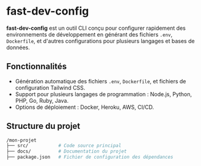 # fast-dev-config

**fast-dev-config** est un outil CLI conçu pour configurer rapidement des environnements de développement en générant des fichiers `.env`, `Dockerfile`, et d'autres configurations pour plusieurs langages et bases de données.

## Fonctionnalités
- Génération automatique des fichiers `.env`, `Dockerfile`, et fichiers de configuration Tailwind CSS.
- Support pour plusieurs langages de programmation : Node.js, Python, PHP, Go, Ruby, Java.
- Options de déploiement : Docker, Heroku, AWS, CI/CD.

## Structure du projet
```bash
/mon-projet
├── src/           # Code source principal
├── docs/          # Documentation du projet
├── package.json   # Fichier de configuration des dépendances

